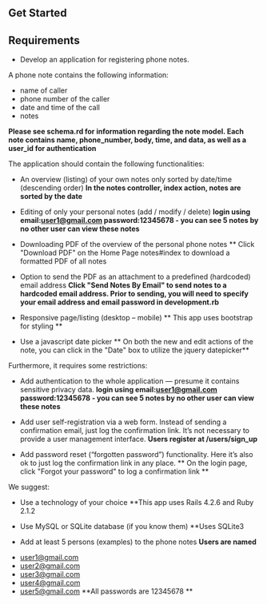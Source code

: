 ## Get Started 


## Requirements

* Develop an application for registering phone notes.

A phone note contains the following information:
* name of caller
* phone number of the caller
* date and time of the call
* notes

**Please see schema.rd for information regarding the note model. Each note contains name, phone_number, body, time, and data, as well as a user_id for authentication**

The application should contain the following functionalities:

* An overview (listing) of your own notes only sorted by date/time (descending order)
**In the notes controller, index action, notes are sorted by the date**

* Editing of only your personal notes (add / modify / delete)
**login using email:user1@gmail.com password:12345678 - you can see 5 notes by no other user can view these notes**

* Downloading PDF of the overview of the personal phone notes
** Click "Download PDF" on the Home Page notes#index to download a formatted PDF of all notes

* Option to send the PDF as an attachment to a predefined (hardcoded) email address
**Click "Send Notes By Email" to send notes to a hardcoded email address. Prior to sending, you will need to specify your email address and email password in development.rb**

* Responsive page/listing (desktop – mobile)
** This app uses bootstrap for styling ** 

* Use a javascript date picker
** On both the new and edit actions of the note, you can click in the "Date" box to utilize the jquery datepicker**

Furthermore, it requires some restrictions:

* Add authentication to the whole application — presume it contains sensitive privacy data.
**login using email:user1@gmail.com password:12345678 - you can see 5 notes by no other user can view these notes**

* Add user self-registration via a web form. Instead of sending a confirmation email, just log the confirmation link. It’s not necessary to provide a user management interface.
**Users register at /users/sign_up**

* Add password reset (“forgotten password”) functionality. Here it’s also ok to just log the confirmation link in any place.
** On the login page, click "Forgot your password" to log a confirmation link **

We suggest:

- Use a technology of your choice
**This app uses Rails 4.2.6 and Ruby 2.1.2

- Use MySQL or SQLite database (if you know them)
**Uses SQLite3

- Add at least 5 persons (examples) to the phone notes
**Users are named**
* user1@gmail.com
* user2@gmail.com
* user3@gmail.com
* user4@gmail.com
* user5@gmail.com
**All passwords are 12345678 **